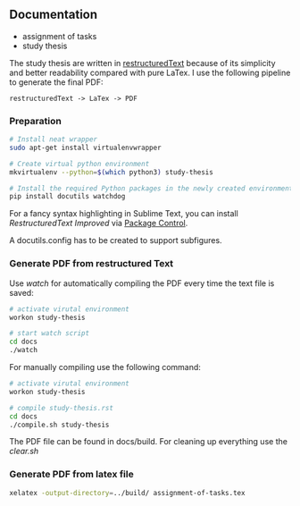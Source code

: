 ## Documentation

- assignment of tasks
- study thesis

The study thesis are written in [restructuredText][rst] because of its
simplicity and better readability compared with pure LaTex. I use the following
pipeline to generate the final PDF:

    restructuredText -> LaTex -> PDF


### Preparation

```bash
# Install neat wrapper 
sudo apt-get install virtualenvwrapper

# Create virtual python environment
mkvirtualenv --python=$(which python3) study-thesis

# Install the required Python packages in the newly created environment
pip install docutils watchdog
```

For a fancy syntax highlighting in Sublime Text, you can install *RestructuredText Improved* via [Package Control][subl-control].

A docutils.config has to be created to support subfigures.


### Generate PDF from restructured Text

Use *watch* for automatically compiling the PDF every time the text file is saved:

```bash
# activate virutal environment
workon study-thesis

# start watch script
cd docs
./watch
```

For manually compiling use the following command:

```bash
# activate virutal environment
workon study-thesis

# compile study-thesis.rst
cd docs
./compile.sh study-thesis
```

The PDF file can be found in docs/build. For cleaning up everything use the *clear.sh*



### Generate PDF from latex file

```bash
xelatex -output-directory=../build/ assignment-of-tasks.tex 
```

[rst]: http://docutils.sourceforge.net/rst.html
[subl-control]: https://packagecontrol.io/installation